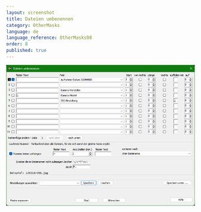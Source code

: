 ```yaml
---
layout: screenshot
title: Dateien umbenennen
category: OtherMasks
language: de
language_reference: OtherMasks08
order: 8
published: true
---
```

<img src="https://raw.githubusercontent.com/QuickImageComment/QuickImageComment/main/UserManual/images/Deutsch-prg/FormRename.png">
